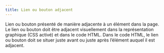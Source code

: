 ```yaml
---
title: Lien ou bouton adjacent
---
```


Lien ou bouton présenté de manière adjacente à un élément dans la page. Le lien ou bouton doit être adjacent visuellement dans la représentation graphique (CSS activé) et dans le code HTML. Dans le code HTML, le lien ou bouton doit se situer juste avant ou juste après l’élément auquel il est adjacent.
